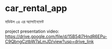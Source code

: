 # car_rental_app
মডিউল ৩৪ এর অ্যাসাইনমেন্ট


project presentation video: https://drive.google.com/file/d/15B54l7HndR6EPu-C9QbngCztbW7aLmJD/view?usp=drive_link